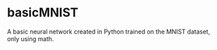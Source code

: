 # basicMNIST

A basic neural network created in Python trained on the MNIST dataset, only using math.
